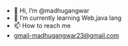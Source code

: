 - 👋 Hi, I’m @madhugangwar
- 🌱 I’m currently learning Web,java lang
- 📫 How to reach me 
- gmail-madhugangwar23@gmail.com 
                 

